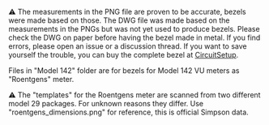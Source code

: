 &#9888; The measurements in the PNG file are proven to be accurate, bezels were made based on those. The DWG file was made based on the measurements in the PNGs but was not yet used to produce bezels. Please check the DWG on paper before having the bezel made in metal. If you find errors, please open an issue or a discussion thread. If you want to save yourself the trouble, you can buy the complete bezel at [CircuitSetup](https://circuitsetup.us/product/delorean-time-machine-dash-plutonium-gauge-bezel/).

Files in "Model 142" folder are for bezels for Model 142 VU meters as "Roentgens" meter.

&#9888; The "templates" for the Roentgens meter are scanned from two different model 29 packages. For unknown reasons they differ. Use "roentgens_dimensions.png" for reference, this is official Simpson data.
